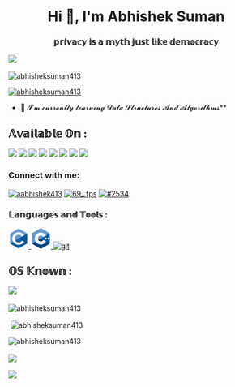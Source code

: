 <h1 align="center">Hi 👋, I'm Abhishek Suman</h1>
<h3 align="center">𝕡𝕣𝕚𝕧𝕒𝕔𝕪 𝕚𝕤 𝕒 𝕞𝕪𝕥𝕙 𝕛𝕦𝕤𝕥 𝕝𝕚𝕜𝕖 𝕕𝕖𝕞𝕠𝕔𝕣𝕒𝕔𝕪</h3>

<img src="https://media.licdn.com/dms/image/D5616AQHPDqq6I5-_Ag/profile-displaybackgroundimage-shrink_350_1400/0/1712426699786?e=1721865600&v=beta&t=jvxOSK_psnV359ABZx50DBu6n0QRxyWdVeQqWuMCuKk">

<p align="left"> <img src="https://komarev.com/ghpvc/?username=abhisheksuman413&label=Profile%20views&color=0e75b6&style=flat" alt="abhisheksuman413" /> </p>

<p align="left"> <a href="https://github.com/ryo-ma/github-profile-trophy"><img src="https://github-profile-trophy.vercel.app/?username=abhisheksuman413" alt="abhisheksuman413" /></a> </p>

- 🌱 𝓘’𝓶 𝓬𝓾𝓻𝓻𝓮𝓷𝓽𝓵𝔂 𝓵𝓮𝓪𝓻𝓷𝓲𝓷𝓰 𝓓𝓪𝓽𝓪 𝓢𝓽𝓻𝓾𝓬𝓽𝓾𝓻𝓮𝓼 𝓐𝓷𝓭 𝓐𝓵𝓰𝓸𝓻𝓲𝓽𝓱𝓶𝓼**


<h2> 𝔸𝕧𝕒𝕚𝕝𝕒𝕓𝕝𝕖 𝕆𝕟 : </h2>

<a href= "https://github.com/abhisheksuman413"><img src="[https://media.licdn.com/dms/image/D5616AQHPDqq6I5-_Ag/profile-displaybackgroundimage-shrink_350_1400/0/1712426699786?e=1721865600&v=beta&t=jvxOSK_psnV359ABZx50DBu6n0QRxyWdVeQqWuMCuKk](https://img.shields.io/badge/GitHub-100000?style=for-the-badge&logo=github&logoColor=white)" /></a>  <a href= "https://www.instagram.com/69_.fps/"><img src="https://img.shields.io/badge/Instagram-E4405F?style=for-the-badge&logo=instagram&logoColor=white" /></a>  <a href= "https://web.whatsapp.com/7004822500"><img src="https://img.shields.io/badge/WhatsApp-25D366?style=for-the-badge&logo=whatsapp&logoColor=white" /></a>  <a href= "https://twitter.com/69__fps"><img src="https://img.shields.io/badge/Twitter-1DA1F2?style=for-the-badge&logo=twitter&logoColor=white" /></a>  <a href= "https://www.facebook.com/hramibacha420"><img src="https://img.shields.io/badge/Facebook-1877F2?style=for-the-badge&logo=facebook&logoColor=white" /></a> <a href= "https://mail.google.com/mail/u/0/?ogbl#inbox?compose=CllgCJZfSfXMSvddNSFZJSHRlgBgWJrRwRvDJVMDHszmDMkhgGSmMBZNNSXPGJtKDPHvPlbbqdq"><img src="https://img.shields.io/badge/Gmail-D14836?style=for-the-badge&logo=gmail&logoColor=white" /></a>  <a href= "https://discord.gg/jFa4xQ3N"><img src="https://img.shields.io/badge/Discord-7289DA?style=for-the-badge&logo=discord&logoColor=white" /></a> <a href= "https://www.linkedin.com/in/abhishek-suman-29a66015a/"><img src="https://img.shields.io/badge/LinkedIn-0077B5?style=for-the-badge&logo=linkedin&logoColor=white" /></a>


<h3 align="left">Connect with me:</h3>
<p align="left">
<a href="https://twitter.com/aabhishek413" target="blank"><img align="center" src="https://raw.githubusercontent.com/rahuldkjain/github-profile-readme-generator/master/src/images/icons/Social/twitter.svg" alt="aabhishek413" height="30" width="40" /></a>
<a href="https://instagram.com/69_.fps" target="blank"><img align="center" src="https://raw.githubusercontent.com/rahuldkjain/github-profile-readme-generator/master/src/images/icons/Social/instagram.svg" alt="69_.fps" height="30" width="40" /></a> <a href="https://discord.gg/#2534" target="blank"><img align="center" src="https://raw.githubusercontent.com/rahuldkjain/github-profile-readme-generator/master/src/images/icons/Social/discord.svg" alt="#2534" height="30" width="40" /></a>
</p>

<h3 align="left">𝕃𝕒𝕟𝕘𝕦𝕒𝕘𝕖𝕤  𝕒𝕟𝕕  𝕋𝕠𝕠𝕝𝕤 :</h3>
<p align="left"> <a href="https://www.cprogramming.com/" target="_blank" rel="noreferrer"> <img src="https://raw.githubusercontent.com/devicons/devicon/master/icons/c/c-original.svg" alt="c" width="40" height="40"/> </a> <a href="https://www.w3schools.com/cpp/" target="_blank" rel="noreferrer"> <img src="https://raw.githubusercontent.com/devicons/devicon/master/icons/cplusplus/cplusplus-original.svg" alt="cplusplus" width="40" height="40"/> </a> <a href="https://git-scm.com/" target="_blank" rel="noreferrer"> <img src="https://www.vectorlogo.zone/logos/git-scm/git-scm-icon.svg" alt="git" width="40" height="40"/> </a> </p>

<h2> 𝕆𝕊  𝕂𝕟𝕠𝕨𝕟 : </h2>

<img src="https://img.shields.io/badge/Windows-0078D6?style=for-the-badge&logo=windows&logoColor=white" />



<p><img align="center" src="https://github-readme-stats.vercel.app/api/top-langs?username=abhisheksuman413&show_icons=true&locale=en&layout=compact" alt="abhisheksuman413" /></p>

<p>&nbsp;<img align="center" src="https://github-readme-stats.vercel.app/api?username=abhisheksuman413&show_icons=true&locale=en" alt="abhisheksuman413" /></p>

<p><img align="center" src="https://github-readme-streak-stats.herokuapp.com/?user=abhisheksuman413&" alt="abhisheksuman413" /></p>

<p><img align="center" src="https://github-profile-summary-cards.vercel.app/api/cards/profile-details?username=abhisheksuman413&theme=vue" /></p>  <p><img align="center" src="https://activity-graph.herokuapp.com/graph?username=abhisheksuman413&theme=minimal" /></p>


